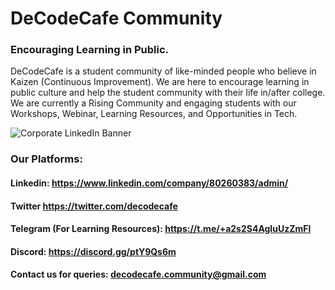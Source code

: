 # DeCodeCafe Community
### Encouraging Learning in Public.             


DeCodeCafe is a student community of like-minded people who believe in Kaizen (Continuous Improvement). We are here to encourage learning in public culture and help the student community with their life in/after college. 
We are currently a Rising Community and engaging students with our Workshops, Webinar, Learning Resources, and Opportunities in Tech.



![Corporate LinkedIn Banner](https://user-images.githubusercontent.com/71710042/169354258-fb8bba8e-0007-4be2-a44e-698ee53a251f.png)




### Our Platforms:
#### Linkedin: https://www.linkedin.com/company/80260383/admin/
#### Twitter https://twitter.com/decodecafe
#### Telegram (For Learning Resources): https://t.me/+a2s2S4AgluUzZmFl
#### Discord:  https://discord.gg/ptY9Qs6m


#### Contact us for queries: decodecafe.community@gmail.com 
